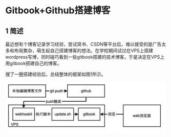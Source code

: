 # Gitbook+Github搭建博客

## 1 简述

最近想有个博客记录学习经验，尝试简书、CSDN等平台后，难以接受的是广告太多和布局繁杂，萌生起自己搭建博客的想法。在学校期间试过在VPS上搭建wordpress写博，同时碰巧看到一些gitbook搭建的技术博客，于是决定在VPS上用gitbook搭建自己的博客。

搜了一圈搭建经验后，总结整体的框架如图1所示。

![1_1 整体流程](1_1.png)

